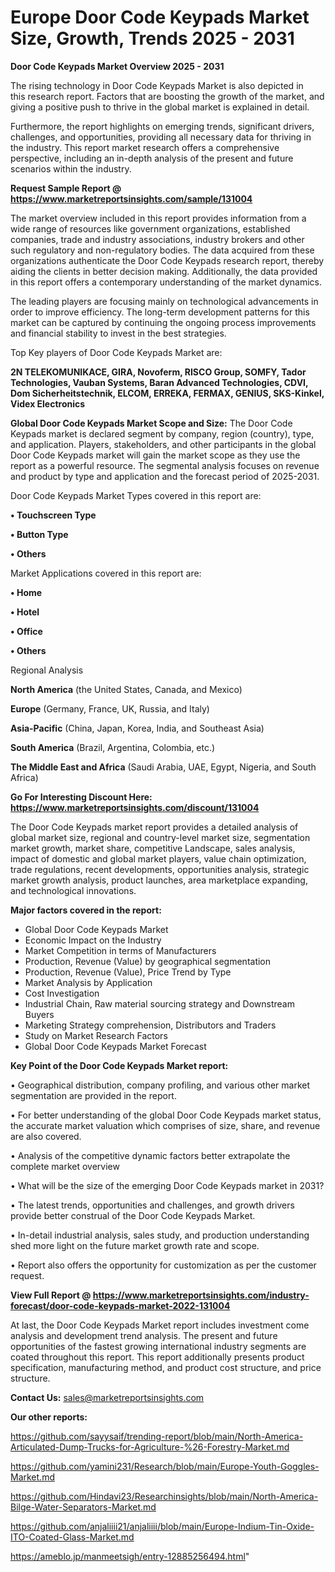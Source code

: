  # Europe Door Code Keypads Market Size, Growth, Trends 2025 - 2031

<Strong> Door Code Keypads Market Overview 2025 - 2031</strong>

The rising technology in Door Code Keypads Market is also depicted in this research report. Factors that are boosting the growth of the market, and giving a positive push to thrive in the global market is explained in detail.

Furthermore, the report highlights on emerging trends, significant drivers, challenges, and opportunities, providing all necessary data for thriving in the industry. This report market research offers a comprehensive perspective, including an in-depth analysis of the present and future scenarios within the industry.

<strong>Request Sample Report @ <a href=https://www.marketreportsinsights.com/sample/131004>https://www.marketreportsinsights.com/sample/131004</a></strong>

The market overview included in this report provides information from a wide range of resources like government organizations, established companies, trade and industry associations, industry brokers and other such regulatory and non-regulatory bodies. The data acquired from these organizations authenticate the Door Code Keypads research report, thereby aiding the clients in better decision making. Additionally, the data provided in this report offers a contemporary understanding of the market dynamics.

The leading players are focusing mainly on technological advancements in order to improve efficiency. The long-term development patterns for this market can be captured by continuing the ongoing process improvements and financial stability to invest in the best strategies.

Top Key players of Door Code Keypads Market are:

<strong>2N TELEKOMUNIKACE, GIRA, Novoferm, RISCO Group, SOMFY, Tador Technologies, Vauban Systems, Baran Advanced Technologies, CDVI, Dom Sicherheitstechnik, ELCOM, ERREKA, FERMAX, GENIUS, SKS-Kinkel, Videx Electronics</strong>

<strong><b>Global Door Code Keypads Market Scope and Size:</b></strong>
The Door Code Keypads market is declared segment by company, region (country), type, and application. Players, stakeholders, and other participants in the global Door Code Keypads market will gain the market scope as they use the report as a powerful resource. The segmental analysis focuses on revenue and product by type and application and the forecast period of 2025-2031.

Door Code Keypads Market Types covered in this report are:

<strong>• Touchscreen Type

• Button Type

• Others</strong>

Market Applications covered in this report are:

<strong>• Home

• Hotel

• Office

• Others</strong> 

Regional Analysis

<strong>North America</strong> (the United States, Canada, and Mexico)

<strong>Europe</strong> (Germany, France, UK, Russia, and Italy)

<strong>Asia-Pacific</strong> (China, Japan, Korea, India, and Southeast Asia)

<strong>South America</strong> (Brazil, Argentina, Colombia, etc.)

<strong>The Middle East and Africa</strong> (Saudi Arabia, UAE, Egypt, Nigeria, and South Africa)

<strong>Go For Interesting Discount Here: <a href=https://www.marketreportsinsights.com/discount/131004>https://www.marketreportsinsights.com/discount/131004</a></strong>

The Door Code Keypads market report provides a detailed analysis of global market size, regional and country-level market size, segmentation market growth, market share, competitive Landscape, sales analysis, impact of domestic and global market players, value chain optimization, trade regulations, recent developments, opportunities analysis, strategic market growth analysis, product launches, area marketplace expanding, and technological innovations.

<strong><b>Major factors covered in the report:</b></strong>
<ul>
  <li>Global Door Code Keypads Market </li>
  <li>Economic Impact on the Industry</li>
  <li>Market Competition in terms of Manufacturers</li>
  <li>Production, Revenue (Value) by geographical segmentation</li>
  <li>Production, Revenue (Value), Price Trend by Type</li>
  <li>Market Analysis by Application</li>
  <li>Cost Investigation</li>
  <li>Industrial Chain, Raw material sourcing strategy and Downstream Buyers</li>
  <li>Marketing Strategy comprehension, Distributors and Traders</li>
  <li>Study on Market Research Factors</li>
  <li>Global Door Code Keypads Market Forecast</li>
</ul>

<strong><b>Key Point of the Door Code Keypads Market report:</b></strong>

• Geographical distribution, company profiling, and various other market segmentation are provided in the report.

• For better understanding of the global Door Code Keypads market status, the accurate market valuation which comprises of size, share, and revenue are also covered.

• Analysis of the competitive dynamic factors better extrapolate the complete market overview

• What will be the size of the emerging Door Code Keypads market in 2031?

• The latest trends, opportunities and challenges, and growth drivers provide better construal of the Door Code Keypads Market.

• In-detail industrial analysis, sales study, and production understanding shed more light on the future market growth rate and scope.

• Report also offers the opportunity for customization as per the customer request.

<strong><b>View Full Report @ <a href=https://www.marketreportsinsights.com/industry-forecast/door-code-keypads-market-2022-131004>https://www.marketreportsinsights.com/industry-forecast/door-code-keypads-market-2022-131004</a></b></strong>


At last, the Door Code Keypads Market report includes investment come analysis and development trend analysis. The present and future opportunities of the fastest growing international industry segments are coated throughout this report. This report additionally presents product specification, manufacturing method, and product cost structure, and price structure.

<strong>Contact Us:</strong>
sales@marketreportsinsights.com

<strong>Our other reports:</strong>

<a href=https://github.com/sayysaif/trending-report/blob/main/North-America-Articulated-Dump-Trucks-for-Agriculture-%26-Forestry-Market.md>https://github.com/sayysaif/trending-report/blob/main/North-America-Articulated-Dump-Trucks-for-Agriculture-%26-Forestry-Market.md</a>

<a href=https://github.com/yamini231/Research/blob/main/Europe-Youth-Goggles-Market.md>https://github.com/yamini231/Research/blob/main/Europe-Youth-Goggles-Market.md</a>

<a href=https://github.com/Hindavi23/Researchinsights/blob/main/North-America-Bilge-Water-Separators-Market.md>https://github.com/Hindavi23/Researchinsights/blob/main/North-America-Bilge-Water-Separators-Market.md</a>

<a href=https://github.com/anjaliiii21/anjaliiii/blob/main/Europe-Indium-Tin-Oxide-ITO-Coated-Glass-Market.md>https://github.com/anjaliiii21/anjaliiii/blob/main/Europe-Indium-Tin-Oxide-ITO-Coated-Glass-Market.md</a>

<a href=https://ameblo.jp/manmeetsigh/entry-12885256494.html>https://ameblo.jp/manmeetsigh/entry-12885256494.html</a>"
